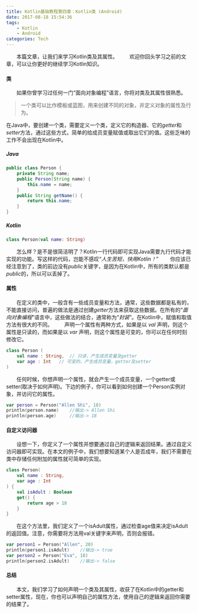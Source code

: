 ```yaml
---
title: Kotlin基础教程第四章：Kotlin类 (Android)
date: 2017-08-18 15:54:36
tags: 
    - Kotlin
    - Android
categories: Tech
---
```


&#8195;&#8195;本篇文章，让我们来学习Kotlin类及其属性。
&#8195;&#8195;欢迎你回头学习之前的文章，可以让你更好的继续学习Kotlin知识。
#### 类
&#8195;&#8195;如果你曾学习过任何一门“面向对象编程”语言，你将对类及其属性很熟悉。
>一个类可以比作模板或蓝图，用来创建不同的对象，并定义对象的属性及行为。

在Java中，要创建一个类，需要定义一个类，定义它的构造器、它的*getter*和*setter*方法，通过这些方式，简单的给成员变量赋值或取出它们的值。这些乏味的工作不会出现在Kotlin中。
##### *Java*
``` java
public class Person {
    private String name;
    public Person(String name) {
        this.name = name;
    }
    public String getName() {
        return this.name;
    }
}
```
##### *Kotlin*
``` kotlin
class Person(val name: String)
```
&#8195;&#8195;怎么样？是不是很简洁明了？Kotlin一行代码即可实现Java需要九行代码才能实现的功能。写这样的代码，岂能不感叹“*人生苦短，快用Kotlin！*”
&#8195;&#8195;你应该已经注意到了，类的前边没有*public*关键字，是因为在Kotlin中，所有的类默认都是*public*的，所以可以丢掉了。
#### 属性
&#8195;&#8195;在定义的类中，一般含有一些成员变量和方法，通常，这些数据都是私有的，不能直接访问，普遍的做法是通过创建*getter*方法来获取这些数据。在所有的“*面向对象编程*”语言中，这些做法的结合，通常称为“*封装*”。在Kotlin中，赋值和取值方法有很大的不同。
&#8195;&#8195;声明一个属性有两种方式，如果是以 *val* 声明，则这个属性是只读的，而如果是以 *var* 声明，则这个属性是可变的，你可以在任何时刻修改它。
``` kotlin
class Person (
    val name : String,  // 只读，产生成员变量及getter
    var age : Int   // 可变的，产生成员变量，getter及setter
)
```
&#8195;&#8195;任何时候，你想声明一个属性，就会产生一个成员变量，一个getter或setter(取决于如何声明)。下边的例子，你可以看到如何创建一个Person实例对象，并访问它的属性。<!-- more -->
``` kotlin
var person = Person("Allen Shi", 18)
println(person.name)    //输出-> Allen Shi
println(person.age)     //输出-> 18
```
#### 自定义访问器
&#8195;&#8195;设想一下，你定义了一个属性并想要通过自己的逻辑来返回结果。通过自定义访问器即可实现。在本文的例子中，我们想要知道某个人是否成年，我们不需要在类中存储任何附加的属性就可简单的实现。
``` kotlin
class Person(
    val name : String,
    var age : Int
) {
    val isAdult : Boolean
    get() {
        return age > 18
    }
}
```
&#8195;&#8195;在这个方法里，我们定义了一个isAdult属性，通过检查age值来决定isAdult的返回值。注意，你需要将方法用val关键字来声明，否则会报错。
``` kotlin
var person1 = Person("Allen", 20)
println(person1.isAdult)    //输出-> true
var person2 = Person("Eva", 18)
println(person2.isAdult)    //输出-> false
```
#### 总结
&#8195;&#8195;本文，我们学习了如何声明一个类及其属性，收获了在Kotlin中的getter和setter属性，现在，你也可以声明自己的属性方法，使用自己的逻辑来返回你需要的结果了。